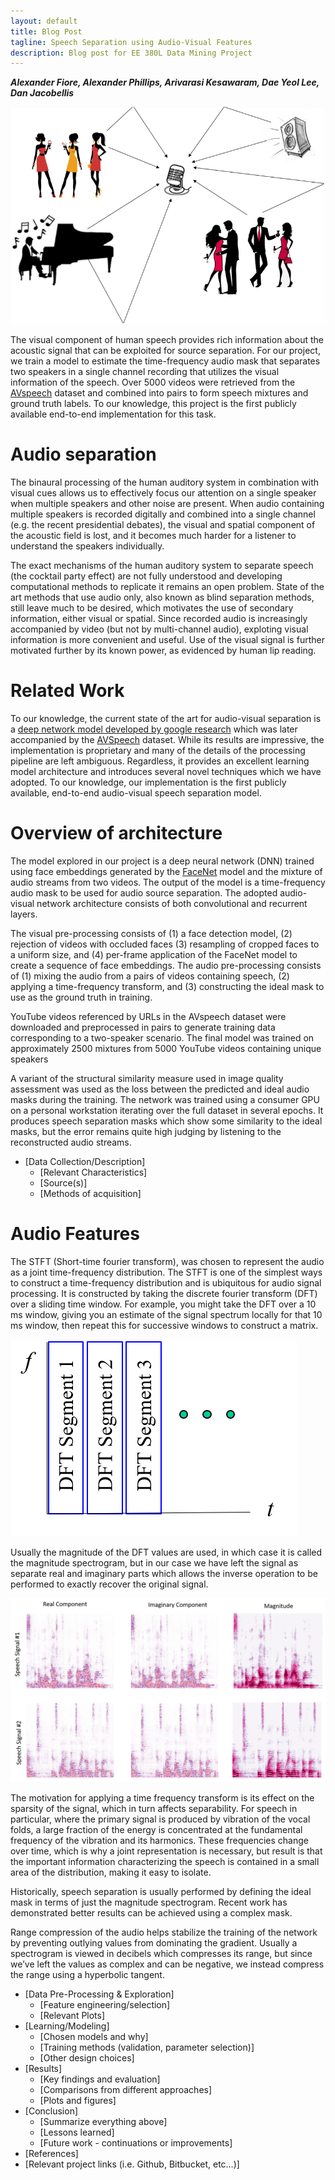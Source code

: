 ```yaml
---
layout: default
title: Blog Post
tagline: Speech Separation using Audio-Visual Features
description: Blog post for EE 380L Data Mining Project
---
```


***Alexander Fiore, Alexander Phillips, Arivarasi Kesawaram, Dae Yeol Lee, Dan Jacobellis***

![Cocktail Party Effect](/img/cocktail.png)

[comment]: # (Abstract: 1-2 Paragraphs)

The visual component of human speech provides rich information about the acoustic signal that can be exploited for source separation. For our project, we train a model to estimate the time-frequency audio mask that separates two speakers in a single channel recording that utilizes the visual information of the speech. Over 5000 videos were retrieved from the [AVspeech][2] dataset and combined into pairs to form speech mixtures and ground truth labels. To our knowledge, this project is the first publicly available end-to-end implementation for this task.

[comment]: # (Introduction & Background / Problem being addressed and why it’s important / Related work / approach and rationale / contribution or novel characteristics)

# Audio separation
The binaural processing of the human auditory system in combination with visual cues allows us to effectively focus our attention on a single speaker when multiple speakers and other noise are present. When audio containing multiple speakers is recorded digitally and combined into a single channel (e.g. the recent presidential debates), the visual and spatial component of the acoustic field is lost, and it becomes much harder for a listener to understand the speakers individually. 

The exact mechanisms of the human auditory system to separate speech (the cocktail party effect) are not fully understood and developing computational methods to replicate it remains an open problem. State of the art methods that use audio only, also known as blind separation methods, still leave much to be desired, which motivates the use of secondary information, either visual or spatial. Since recorded audio is increasingly accompanied by video (but not by multi-channel audio), exploting visual information is more convenient and useful. Use of the visual signal is further motivated further by its known power, as evidenced by human lip reading.

# Related Work
To our knowledge, the current state of the art for audio-visual separation is a [deep network model developed by google research][1] which was later accompanied by the [AVSpeech][2] dataset. While its results are impressive, the implementation is proprietary and many of the details of the processing pipeline are left ambiguous. Regardless, it provides an excellent learning model architecture and introduces several novel techniques which we have adopted. To our knowledge, our implementation is the first publicly available, end-to-end audio-visual speech separation model.

# Overview of architecture
The model explored in our project is a deep neural network (DNN) trained using face embeddings
generated by the [FaceNet][3] model and the mixture of audio streams from two videos. The output of the model is a time-frequency audio mask to be used for audio source separation. The adopted audio-visual network architecture consists of both convolutional and recurrent layers. 

The visual pre-processing consists of (1) a face detection model, (2) rejection of videos with occluded faces (3) resampling of cropped faces to a uniform size, and (4) per-frame application of the FaceNet model to create a sequence of face embeddings. The audio pre-processing consists of (1) mixing the audio from a pairs of videos containing speech, (2) applying a time-frequency transform, and (3) constructing the ideal mask to use as the ground truth in training.

YouTube videos referenced by URLs in the AVspeech dataset were downloaded and preprocessed in pairs to generate training data corresponding to a two-speaker scenario. The final model was trained on approximately 2500 mixtures from 5000 YouTube videos containing unique speakers

A variant of the structural similarity measure used in image quality assessment was used as the loss between the predicted and ideal audio masks during the training. The network was trained using a consumer GPU on a personal workstation iterating over the full dataset in several epochs. It produces speech separation masks which show some similarity to the ideal masks, but the error remains quite high judging by listening to the reconstructed audio streams.

* \[Data Collection/Description\]
  * \[Relevant Characteristics\]
  * \[Source(s)\]
  * \[Methods of acquisition\]
  
# Audio Features
The STFT (Short-time fourier transform), was chosen to represent the audio as a joint time-frequency distribution. The STFT is one of the simplest ways to construct a time-frequency distribution and is ubiquitous for audio signal processing. It is constructed by taking the discrete fourier transform (DFT) over a sliding time window. For example, you might take the DFT over a 10 ms window, giving you an estimate of the signal spectrum locally for that 10 ms window, then repeat this for successive windows to construct a matrix.

![STFT](/img/stft.png)

Usually the magnitude of the DFT values are used, in which case it is called the magnitude spectrogram, but in our case we have left the signal as separate real and imaginary parts which allows the inverse operation to be performed to exactly recover the original signal.

![STFT](/img/real_imag.png)

The motivation for applying a time frequency transform is its effect on the sparsity of the signal, which in turn affects separability. For speech in particular, where the primary signal is produced by vibration of the vocal folds, a large fraction of the energy is concentrated at the fundamental frequency of the vibration and its harmonics. These frequencies change over time, which is why a joint representation is necessary, but result is that the important information characterizing the speech is contained in a small area of the distribution, making it easy to isolate.

Historically, speech separation is usually performed by defining the ideal mask in terms of just the magnitude spectrogram. Recent work has demonstrated better results can be achieved using a complex mask.

Range compression of the audio helps stabilize the training of the network by preventing outlying values from dominating the gradient. Usually a spectrogram is viewed in decibels which compresses its range, but since we’ve left the values as complex and can be negative, we instead compress the range using a hyperbolic tangent.

  
  
* \[Data Pre-Processing & Exploration\]
  * \[Feature engineering/selection\]
  * \[Relevant Plots\]
* \[Learning/Modeling\]
  * \[Chosen models and why\]
  * \[Training methods (validation, parameter selection)\]
  * \[Other design choices\]
* \[Results\]
  * \[Key findings and evaluation\]
  * \[Comparisons from different approaches\]
  * \[Plots and figures\]
* \[Conclusion\]
  * \[Summarize everything above\]
  * \[Lessons learned\]
  * \[Future work - continuations or improvements\]
* \[References\]
* \[Relevant project links (i.e. Github, Bitbucket, etc…)\]


[1]:https://looking-to-listen.github.io
[2]:https://looking-to-listen.github.io/avspeech/
[3]:https://github.com/davidsandberg/facenet
